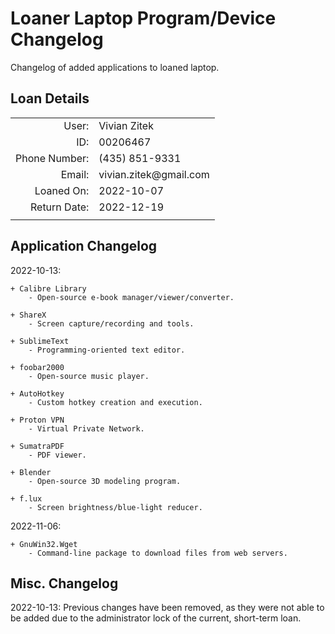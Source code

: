 # Loaner Laptop Program/Device Changelog

Changelog of added applications to loaned laptop.

## Loan Details

|               |                |
| ------------: | -------------- |
|         User: | Vivian Zitek   |
|           ID: | 00206467       |
| Phone Number: | (435) 851-9331 |
|        Email: | vivian.zitek@gmail.<span></span>com |
|    Loaned On: | 2022-10-07     |
|  Return Date: | 2022-12-19     |
|               |                |

## Application Changelog

2022-10-13:

	+ Calibre Library
		- Open-source e-book manager/viewer/converter.
		
	+ ShareX
		- Screen capture/recording and tools.
		
	+ SublimeText
		- Programming-oriented text editor.
		
	+ foobar2000
		- Open-source music player.
		
	+ AutoHotkey
		- Custom hotkey creation and execution.

	+ Proton VPN
		- Virtual Private Network.

	+ SumatraPDF
		- PDF viewer.

	+ Blender
		- Open-source 3D modeling program.

	+ f.lux
		- Screen brightness/blue-light reducer.

2022-11-06:

	+ GnuWin32.Wget
		- Command-line package to download files from web servers.

## Misc. Changelog

2022-10-13:
	Previous changes have been removed, as they were not able to be added due to the administrator lock of the current, short-term loan.
